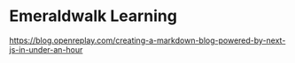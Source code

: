 # Emeraldwalk Learning

https://blog.openreplay.com/creating-a-markdown-blog-powered-by-next-js-in-under-an-hour
